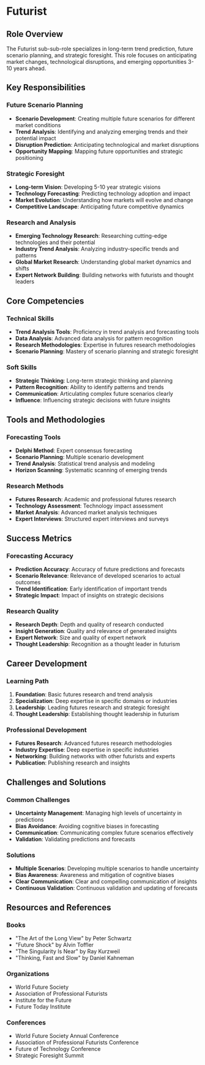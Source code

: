 # Futurist

## Role Overview
The Futurist sub-sub-role specializes in long-term trend prediction, future scenario planning, and strategic foresight. This role focuses on anticipating market changes, technological disruptions, and emerging opportunities 3-10 years ahead.

## Key Responsibilities

### Future Scenario Planning
- **Scenario Development**: Creating multiple future scenarios for different market conditions
- **Trend Analysis**: Identifying and analyzing emerging trends and their potential impact
- **Disruption Prediction**: Anticipating technological and market disruptions
- **Opportunity Mapping**: Mapping future opportunities and strategic positioning

### Strategic Foresight
- **Long-term Vision**: Developing 5-10 year strategic visions
- **Technology Forecasting**: Predicting technology adoption and impact
- **Market Evolution**: Understanding how markets will evolve and change
- **Competitive Landscape**: Anticipating future competitive dynamics

### Research and Analysis
- **Emerging Technology Research**: Researching cutting-edge technologies and their potential
- **Industry Trend Analysis**: Analyzing industry-specific trends and patterns
- **Global Market Research**: Understanding global market dynamics and shifts
- **Expert Network Building**: Building networks with futurists and thought leaders

## Core Competencies

### Technical Skills
- **Trend Analysis Tools**: Proficiency in trend analysis and forecasting tools
- **Data Analysis**: Advanced data analysis for pattern recognition
- **Research Methodologies**: Expertise in futures research methodologies
- **Scenario Planning**: Mastery of scenario planning and strategic foresight

### Soft Skills
- **Strategic Thinking**: Long-term strategic thinking and planning
- **Pattern Recognition**: Ability to identify patterns and trends
- **Communication**: Articulating complex future scenarios clearly
- **Influence**: Influencing strategic decisions with future insights

## Tools and Methodologies

### Forecasting Tools
- **Delphi Method**: Expert consensus forecasting
- **Scenario Planning**: Multiple scenario development
- **Trend Analysis**: Statistical trend analysis and modeling
- **Horizon Scanning**: Systematic scanning of emerging trends

### Research Methods
- **Futures Research**: Academic and professional futures research
- **Technology Assessment**: Technology impact assessment
- **Market Analysis**: Advanced market analysis techniques
- **Expert Interviews**: Structured expert interviews and surveys

## Success Metrics

### Forecasting Accuracy
- **Prediction Accuracy**: Accuracy of future predictions and forecasts
- **Scenario Relevance**: Relevance of developed scenarios to actual outcomes
- **Trend Identification**: Early identification of important trends
- **Strategic Impact**: Impact of insights on strategic decisions

### Research Quality
- **Research Depth**: Depth and quality of research conducted
- **Insight Generation**: Quality and relevance of generated insights
- **Expert Network**: Size and quality of expert network
- **Thought Leadership**: Recognition as a thought leader in futurism

## Career Development

### Learning Path
1. **Foundation**: Basic futures research and trend analysis
2. **Specialization**: Deep expertise in specific domains or industries
3. **Leadership**: Leading futures research and strategic foresight
4. **Thought Leadership**: Establishing thought leadership in futurism

### Professional Development
- **Futures Research**: Advanced futures research methodologies
- **Industry Expertise**: Deep expertise in specific industries
- **Networking**: Building networks with other futurists and experts
- **Publication**: Publishing research and insights

## Challenges and Solutions

### Common Challenges
- **Uncertainty Management**: Managing high levels of uncertainty in predictions
- **Bias Avoidance**: Avoiding cognitive biases in forecasting
- **Communication**: Communicating complex future scenarios effectively
- **Validation**: Validating predictions and forecasts

### Solutions
- **Multiple Scenarios**: Developing multiple scenarios to handle uncertainty
- **Bias Awareness**: Awareness and mitigation of cognitive biases
- **Clear Communication**: Clear and compelling communication of insights
- **Continuous Validation**: Continuous validation and updating of forecasts

## Resources and References

### Books
- "The Art of the Long View" by Peter Schwartz
- "Future Shock" by Alvin Toffler
- "The Singularity Is Near" by Ray Kurzweil
- "Thinking, Fast and Slow" by Daniel Kahneman

### Organizations
- World Future Society
- Association of Professional Futurists
- Institute for the Future
- Future Today Institute

### Conferences
- World Future Society Annual Conference
- Association of Professional Futurists Conference
- Future of Technology Conference
- Strategic Foresight Summit
